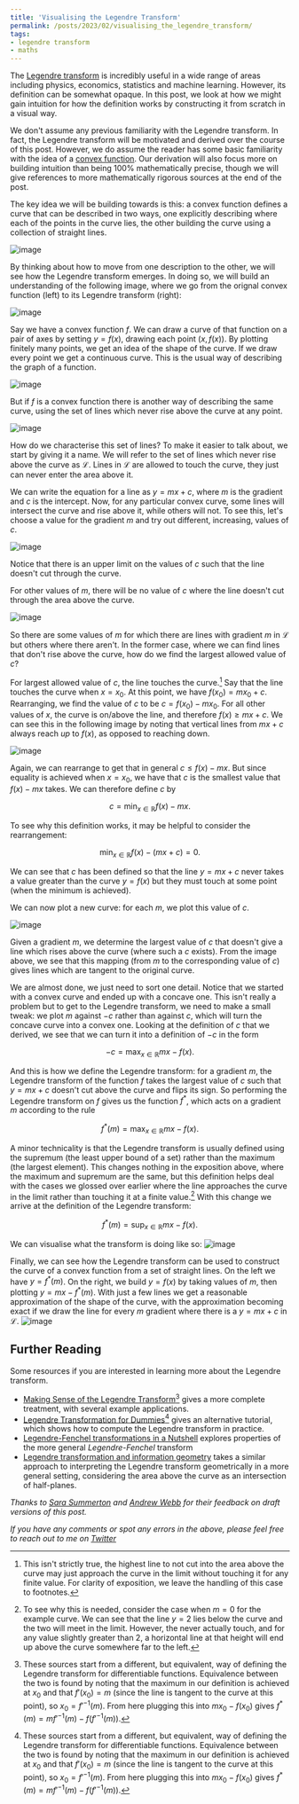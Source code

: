 ```yaml
---
title: 'Visualising the Legendre Transform'
permalink: /posts/2023/02/visualising_the_legendre_transform/
tags:
- legendre transform
- maths
---
```


The [Legendre transform](https://en.wikipedia.org/wiki/Legendre_transformation) is incredibly useful in a wide range of areas including physics, economics, statistics and machine learning. However, its definition can be somewhat opaque. In this post, we look at how we might gain intuition for how the definition works by constructing it from scratch in a visual way.

We don't assume any previous familiarity with the Legendre transform. In fact, the Legendre transform will be motivated and derived over the course of this post. However, we do assume the reader has some basic familiarity with the idea of a [convex function](https://en.wikipedia.org/wiki/Convex_function). Our derivation will also focus more on building intuition than being 100% mathematically precise, though we will give references to more mathematically rigorous sources at the end of the post.

The key idea we will be building towards is this: a convex function defines a curve that can be described in two ways, one explicitly describing where each of the points in the curve lies, the other building the curve using a collection of straight lines.

![image](legendre_transform/output.gif)

By thinking about how to move from one description to the other, we will see how the Legendre transform emerges. In doing so, we will build an understanding of the following image, where we go from the orignal convex function (left) to its Legendre transform (right):

![image](legendre_transform/static_legendre.png)

Say we have a convex function $f$. We can draw a curve of that function on a pair of axes by setting $y=f(x)$, drawing each point $(x, f(x))$. By plotting finitely many points, we get an idea of the shape of the curve. If we draw every point we get a continuous curve. This is the usual way of describing the graph of a function.

![image](legendre_transform/points.gif)

But if $f$ is a convex function there is another way of describing the same curve, using the set of lines which never rise above the curve at any point.

![image](legendre_transform/good_lines.gif)

How do we characterise this set of lines? To make it easier to talk about, we start by giving it a name. We will refer to the set of lines which never rise above the curve as $\mathcal{L}$. Lines in $\mathcal{L}$ are allowed to touch the curve, they just can never enter the area above it. 

We can write the equation for a line as $y=mx+c$, where $m$ is the gradient and $c$ is the intercept. Now, for any particular convex curve, some lines will intersect the curve and rise above it, while others will not. To see this, let's choose a value for the gradient $m$ and try out different, increasing, values of $c$.

![image](legendre_transform/good_lines_bad_lines.gif)

Notice that there is an upper limit on the values of $c$ such that the line doesn't cut through the curve.

For other values of $m$, there will be no value of $c$ where the line doesn't cut through the area above the curve.

![image](legendre_transform/bad_lines.gif)

So there are some values of $m$ for which there are lines with gradient $m$ in $\mathcal{L}$ but others where there aren't. In the former case, where we can find lines that don't rise above the curve, how do we find the largest allowed value of $c$?

For largest allowed value of $c$, the line touches the curve.[^1] Say that the line touches the curve when $x=x_0$. At this point, we have $f(x_0)=mx_0 + c$. Rearranging, we find the value of $c$ to be $c = f(x_0) - mx_0$. For all other values of $x$, the curve is on/above the line, and therefore $f(x) \geq mx+c$. We can see this in the following image by noting that vertical lines from $mx +c$ always reach *up* to $f(x)$, as opposed to reaching down.

![image](legendre_transform/tangent.gif)

Again, we can rearrange to get that in general $c \leq f(x) - mx$. But since equality is achieved when $x=x_0$, we have that $c$ is the smallest value that $f(x) - mx$ takes. We can therefore define $c$ by

$$c = \min_{x \in \mathbb{R}} f(x) - mx. \nonumber$$

To see why this definition works, it may be helpful to consider the rearrangement:

$$\min_{x \in \mathbb{R}} f(x) - (mx + c) = 0. \nonumber$$

We can see that $c$ has been defined so that the line $y=mx + c$ never takes a value greater than the curve $y=f(x)$ but they must touch at some point (when the minimum is achieved).

We can now plot a new curve: for each $m$, we plot this value of $c$.

![image](legendre_transform/legendre_c.gif)


Given a gradient $m$, we determine the largest value of $c$ that doesn't give a line which rises above the curve (where such a $c$ exists). From the image above, we see that this mapping (from $m$ to the corresponding value of $c$) gives lines which are tangent to the original curve.

We are almost done, we just need to sort one detail. Notice that we started with a convex curve and ended up with a concave one. This isn't really a problem but to get to the Legendre transform, we need to make a small tweak: we plot $m$ against $-c$ rather than against $c$, which will turn the concave curve into a convex one. Looking at the definition of $c$ that we derived, we see that we can turn it into a definition of $-c$ in the form

$$-c = \max_{x \in \mathbb{R}} mx - f(x).\nonumber$$

And this is how we define the Legendre transform: for a gradient $m$, the Legendre transform of the function $f$ takes the largest value of $c$ such that $y=mx +c$ doesn't cut above the curve and flips its sign. So performing the Legendre transform on $f$ gives us the function $f^*$, which acts on a gradient $m$ according to the rule

$$f^\ast(m) = \max_{x \in \mathbb{R}} mx - f(x).\nonumber$$

A minor technicality is that the Legendre transform is usually defined using the supremum (the least upper bound of a set) rather than the maximum (the largest element). This changes nothing in the exposition above, where the maximum and supremum are the same, but this definition helps deal with the cases we glossed over earlier where the line approaches the curve in the limit rather than touching it at a finite value.[^2] With this change we arrive at the definition of the Legendre transform:

$$f^\ast(m) = \sup_{x \in \mathbb{R}} mx - f(x).\nonumber$$ 

We can visualise what the transform is doing like so:
![image](legendre_transform/legendre.gif)

Finally, we can see how the Legendre transform can be used to construct the curve of a convex function from a set of straight lines.
On the left we have $y = f^*(m)$. On the right, we build $y=f(x)$ by taking values of $m$, then plotting $y=mx - f^\ast(m)$. With just a few lines we get a reasonable approximation of the shape of the curve, with the approximation becoming exact if we draw the line for every $m$ gradient where there is a $y=mx+c$ in $\mathcal{L}$.
![image](legendre_transform/final.gif)

## Further Reading

Some resources if you are interested in learning more about the Legendre transform. 
- [Making Sense of the Legendre Transform](https://www2.ph.ed.ac.uk/~mevans/sp/LT070902.pdf)[^3] gives a more complete treatment, with several example applications.
- [Legendre Transformation for Dummies](https://profoundphysics.com/legendre-transformations-for-dummies-intuition-and-examples/)[^3] gives an alternative tutorial, which shows how to compute the Legendre transform in practice.
- [Legendre-Fenchel transformations in a Nutshell](https://www.ise.ncsu.edu/fuzzy-neural/wp-content/uploads/sites/9/2019/01/or706-LF-transform-1.pdf) explores properties of the more general _Legendre-Fenchel_ transform
- [Legendre transformation and information geometry](https://www.lix.polytechnique.fr/~nielsen/Note-LegendreTransformation.pdf) takes a similar approach to interpreting the Legendre transform geometrically in a more general setting, considering the area above the curve as an intersection of half-planes.

_Thanks to [Sara Summerton](https://sara-es.github.io/) and [Andrew Webb](https://twitter.com/AndrewM_Webb) for their feedback on draft versions of this post._

_If you have any comments or spot any errors in the above, please feel free to reach out to me on [Twitter](https://twitter.com/EchoStatements)_


[^1]: This isn't strictly true, the highest line to not cut into the area above the curve may just approach the curve in the limit without touching it for any finite value. For clarity of exposition, we leave the handling of this case to footnotes.
[^2]: To see why this is needed, consider the case when $m=0$ for the example curve. We can see that the line $y=2$ lies below the curve and the two will meet in the limit. However, the never actually touch, and for any value slightly greater than 2, a horizontal line at that height will end up above the curve somewhere far to the left.
[^3]: These sources start from a different, but equivalent, way of defining the Legendre transform for differentiable functions. Equivalence between the two is found by noting that the maximum in our definition is achieved at $x_0$ and that $f'(x_0)=m$ (since the line is tangent to the curve at this point), so $x_0 = f'^{-1}(m)$. From here plugging this into $mx_0-f(x_0)$ gives  $f^*(m) = m f'^{-1}(m) - f(f'^{-1}(m))$.
